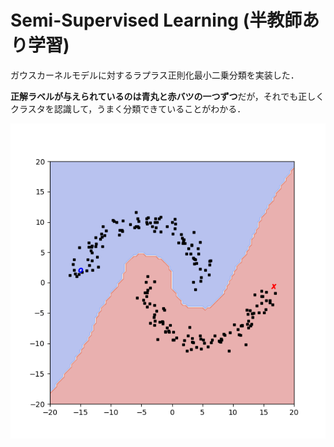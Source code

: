 # Semi-Supervised Learning (半教師あり学習)

ガウスカーネルモデルに対するラプラス正則化最小二乗分類を実装した．

**正解ラベルが与えられているのは青丸と赤バツの一つずつ**だが，それでも正しくクラスタを認識して，うまく分類できていることがわかる．

![output](output.png)